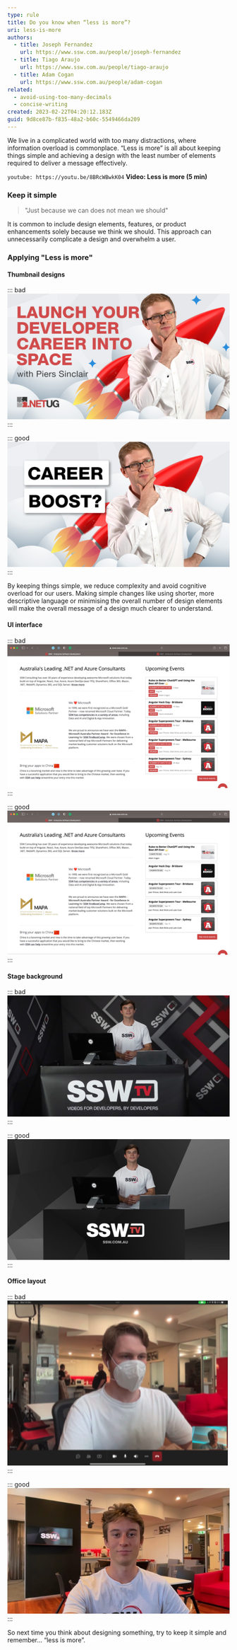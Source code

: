 ```yaml
---
type: rule
title: Do you know when “less is more”?
uri: less-is-more
authors:
  - title: Joseph Fernandez
    url: https://www.ssw.com.au/people/joseph-fernandez
  - title: Tiago Araujo
    url: https://www.ssw.com.au/people/tiago-araujo
  - title: Adam Cogan
    url: https://www.ssw.com.au/people/adam-cogan
related:
  - avoid-using-too-many-decimals
  - concise-writing
created: 2023-02-22T04:20:12.183Z
guid: 9d8ce87b-f835-48a2-b60c-5549466da209
---
```

We live in a complicated world with too many distractions, where information overload is commonplace. “Less is more” is all about keeping things simple and achieving a design with the least number of elements required to deliver a message effectively.

<!--endintro-->

`youtube: https://youtu.be/8BRcWBwkK04`
**Video: Less is more (5 min)**

### Keep it simple

> "Just because we can does not mean we should"

It is common to include design elements, features, or product enhancements solely because we think we should. This approach can unnecessarily complicate a design and overwhelm a user. 

### Applying "Less is more"

#### Thumbnail designs

::: bad
![Figure: Bad example - Overcrowded thumbnail design with too many elements](Piers-Before.jpg)
:::

::: good
![Figure: Good example - Simpler thumbnail design with less visual elements](Piers-After.jpg)
:::

By keeping things simple, we reduce complexity and avoid cognitive overload for our users. Making simple changes like using shorter, more descriptive language or minimising the overall number of design elements will make the overall message of a design much clearer to understand.

#### UI interface

::: bad
![Figure: Bad example - Event cards have many rows and highlights](home-page-bad-example-v2.jpg)
:::

::: good
![Figure: Good example - Event information have fewer highlights](home-page-good-example-v2.jpg)
:::

#### Stage background

::: bad
![Figure: Bad example - Presenter with graphically busy background](Jake-Presenting-before.jpg)
:::

::: good
![Figure: Good example - Presenter with simple textured background](Jake-Presenting-after.jpg)
:::

#### Office layout

::: bad  
![Figure: Bad example - cluttered office background](office-bg-bad.png)
:::

::: good  
![Figure: Good example - neater office background](office-bg-good-v2.jpg)
:::

So next time you think about designing something, try to keep it simple and remember... “less is more”.

